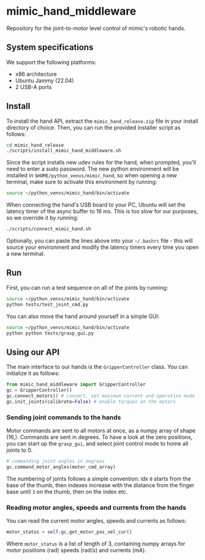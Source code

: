 # mimic_hand_middleware
Repository for the joint-to-motor level control of mimic's robotic hands.
## System specifications
We support the following platforms:
- x86 architecture
- Ubuntu Jammy (22.04)
- 2 USB-A ports
## Install
To install the hand API, extract the `mimic_hand_release.zip` file in your install directory of choice. Then, you can run the provided installer script as follows:
```bash
cd mimic_hand_release
./scripts/install_mimic_hand_middleware.sh
```
Since the script installs new udev rules for the hand, when prompted, you'll need to enter a sudo password. The new python environment will be installed in `$HOME/python_venvs/mimic_hand`, so when opening a new terminal, make sure to activate this environment by running:
```bash
source ~/python_venvs/mimic_hand/bin/activate
```
When connecting the hand's USB board to your PC, Ubuntu will set the latency timer of the async buffer to 16 ms. This is too slow for our purposes, so we override it by running:
```bash
./scripts/connect_mimic_hand.sh
```
Optionally, you can paste the lines above into your `~/.bashrc` file - this will source your environment and modify the latency timers every time you open a new terminal.

## Run
First, you can run a test sequence on all of the joints by running:
```bash
source ~/python_venvs/mimic_hand/bin/activate
python tests/test_joint_cmd.py
```
You can also move the hand around yourself in a simple GUI:
```bash
source ~/python_venvs/mimic_hand/bin/activate
python python tests/grasp_gui.py
```

## Using our API
The main interface to our hands is the `GripperController` class. You can initialize it as follows:
```python
from mimic_hand_middleware import GripperController
gc = GripperController()
gc.connect_motors() # connect, set maximum current and operation mode (current-limited position control)
gc.init_joints(calibrate=False) # enable torques on the motors
```
### Sending joint commands to the hands
Motor commands are sent to all motors at once, as a numpy array of shape (16,). Commands are sent in degrees. To have a look at the zero positions, you can start up the `grasp_gui`, and select joint control mode to home all joints to 0.
```python
# commanding joint angles in degrees
gc.command_motor_angles(motor_cmd_array)
```
The numbering of joints follows a simple convention: idx `0` starts from the base of the thumb, then indexes increase with the distance from the finger base until `3` on the thumb, then on the index etc.
### Reading motor angles, speeds and currents from the hands
You can read the current motor angles, speeds and currents as follows:
```python
motor_status = self.gc.get_motor_pos_vel_cur()
```
Where `motor_status` is a list of length of 3, containing numpy arrays for motor positions (rad) speeds (rad/s) and currents (mA).
